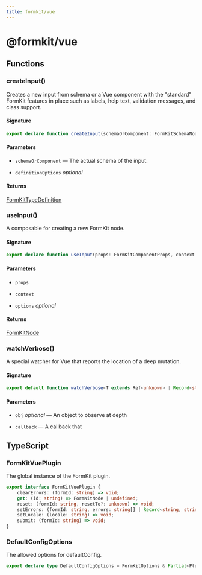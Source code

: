 ```yaml
---
title: formkit/vue
---
```


# @formkit/vue

<page-toc></page-toc>

## Functions

### createInput()

Creates a new input from schema or a Vue component with the "standard" FormKit features in place such as labels, help text, validation messages, and class support.

#### Signature

```typescript
export declare function createInput(schemaOrComponent: FormKitSchemaNode | FormKitSection | Component, definitionOptions?: Partial<FormKitTypeDefinition>): FormKitTypeDefinition;
```

#### Parameters

* `schemaOrComponent` — The actual schema of the input.

* `definitionOptions` *optional*

#### Returns

[FormKitTypeDefinition](/api-reference/formkit-core#formkittypedefinition)

### useInput()

A composable for creating a new FormKit node.

#### Signature

```typescript
export declare function useInput(props: FormKitComponentProps, context: SetupContext<any>, options?: FormKitOptions): FormKitNode;
```

#### Parameters

* `props`

* `context`

* `options` *optional*

#### Returns

[FormKitNode](/api-reference/formkit-core#formkitnode)

### watchVerbose()

A special watcher for Vue that reports the location of a deep mutation.

#### Signature

```typescript
export default function watchVerbose<T extends Ref<unknown> | Record<string, any>>(obj: T, callback: (keypath: string[], value?: unknown, obj?: T) => void): void;
```

#### Parameters

* `obj` *optional* — An object to observe at depth

* `callback` — A callback that

## TypeScript

### FormKitVuePlugin

The global instance of the FormKit plugin.

```typescript
export interface FormKitVuePlugin {
    clearErrors: (formId: string) => void;
    get: (id: string) => FormKitNode | undefined;
    reset: (formId: string, resetTo?: unknown) => void;
    setErrors: (formId: string, errors: string[] | Record<string, string | string[]>, inputErrors?: string[] | Record<string, string | string[]>) => void;
    setLocale: (locale: string) => void;
    submit: (formId: string) => void;
}
```

### DefaultConfigOptions

The allowed options for defaultConfig.

```typescript
export declare type DefaultConfigOptions = FormKitOptions & Partial<PluginConfigs> & Record<string, unknown>;
```